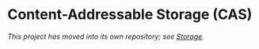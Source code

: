 # Content-Addressable Storage (CAS)

_This project has moved into its own repository; see [Storage][]._

[Storage]: https://github.com/datagrok/storage
